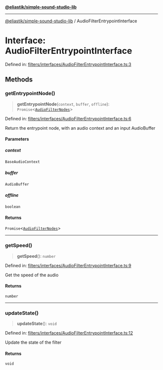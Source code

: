 [**@eliastik/simple-sound-studio-lib**](../README.md)

***

[@eliastik/simple-sound-studio-lib](../README.md) / AudioFilterEntrypointInterface

# Interface: AudioFilterEntrypointInterface

Defined in: [filters/interfaces/AudioFilterEntrypointInterface.ts:3](https://github.com/Eliastik/simple-sound-studio-lib/blob/ed5af082cb367d081813596dd50d04cea5746b12/lib/filters/interfaces/AudioFilterEntrypointInterface.ts#L3)

## Methods

### getEntrypointNode()

> **getEntrypointNode**(`context`, `buffer`, `offline`): `Promise`\<[`AudioFilterNodes`](AudioFilterNodes.md)\>

Defined in: [filters/interfaces/AudioFilterEntrypointInterface.ts:6](https://github.com/Eliastik/simple-sound-studio-lib/blob/ed5af082cb367d081813596dd50d04cea5746b12/lib/filters/interfaces/AudioFilterEntrypointInterface.ts#L6)

Return the entrypoint node, with an audio context and an input AudioBuffer

#### Parameters

##### context

`BaseAudioContext`

##### buffer

`AudioBuffer`

##### offline

`boolean`

#### Returns

`Promise`\<[`AudioFilterNodes`](AudioFilterNodes.md)\>

***

### getSpeed()

> **getSpeed**(): `number`

Defined in: [filters/interfaces/AudioFilterEntrypointInterface.ts:9](https://github.com/Eliastik/simple-sound-studio-lib/blob/ed5af082cb367d081813596dd50d04cea5746b12/lib/filters/interfaces/AudioFilterEntrypointInterface.ts#L9)

Get the speed of the audio

#### Returns

`number`

***

### updateState()

> **updateState**(): `void`

Defined in: [filters/interfaces/AudioFilterEntrypointInterface.ts:12](https://github.com/Eliastik/simple-sound-studio-lib/blob/ed5af082cb367d081813596dd50d04cea5746b12/lib/filters/interfaces/AudioFilterEntrypointInterface.ts#L12)

Update the state of the filter

#### Returns

`void`
